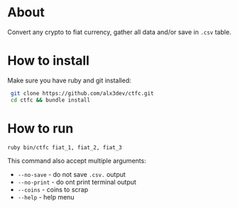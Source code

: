 # About

Convert any crypto to fiat currency, gather all data and/or save in `.csv` table.

# How to install

Make sure you have ruby and git installed:

```bash
 git clone https://github.com/alx3dev/ctfc.git
 cd ctfc && bundle install
```  

# How to run

```bash
ruby bin/ctfc fiat_1, fiat_2, fiat_3
```

This command also accept multiple arguments:

 - `--no-save` - do not save `.csv.` output
 - `--no-print` - do ont print terminal output
 - `--coins` - coins to scrap
 - `--help` - help menu

